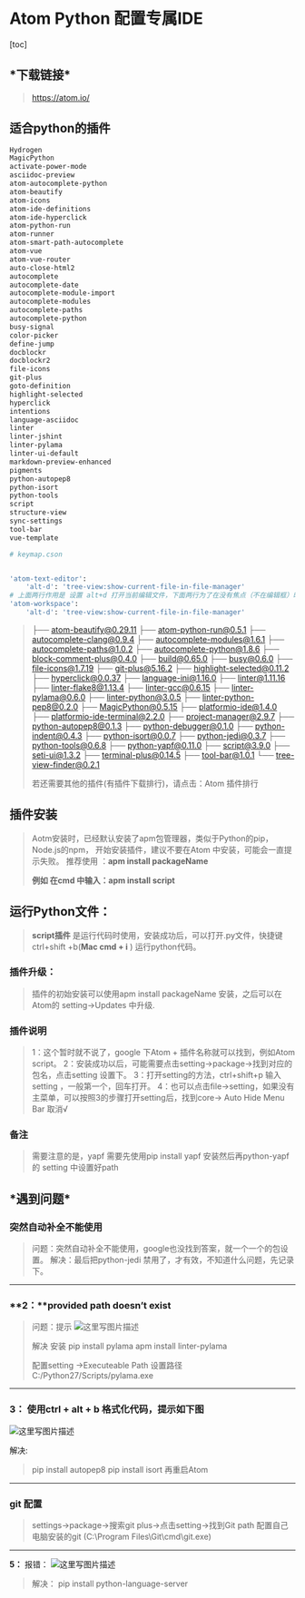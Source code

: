 #  Atom Python 配置专属IDE

[toc]



## ***下载链接\***

> https://atom.io/

## **适合python的插件**

```bash
Hydrogen
MagicPython
activate-power-mode
asciidoc-preview
atom-autocomplete-python
atom-beautify
atom-icons
atom-ide-definitions
atom-ide-hyperclick
atom-python-run
atom-runner
atom-smart-path-autocomplete
atom-vue
atom-vue-router
auto-close-html2
autocomplete
autocomplete-date
autocomplete-module-import
autocomplete-modules
autocomplete-paths
autocomplete-python
busy-signal
color-picker
define-jump
docblockr
docblockr2
file-icons
git-plus
goto-definition
highlight-selected
hyperclick
intentions
language-asciidoc
linter
linter-jshint
linter-pylama
linter-ui-default
markdown-preview-enhanced
pigments
python-autopep8
python-isort
python-tools
script
structure-view
sync-settings
tool-bar
vue-template
```

```bash
# keymap.cson


'atom-text-editor':
    'alt-d': 'tree-view:show-current-file-in-file-manager'
# 上面两行作用是 设置 alt+d 打开当前编辑文件，下面两行为了在没有焦点（不在编辑框）时仍能使用。
'atom-workspace':
    'alt-d': 'tree-view:show-current-file-in-file-manager'

```



> ├── atom-beautify@0.29.11
> ├── atom-python-run@0.5.1
> ├── autocomplete-clang@0.9.4
> ├── autocomplete-modules@1.6.1
> ├── autocomplete-paths@1.0.2
> ├── autocomplete-python@1.8.6
> ├── block-comment-plus@0.4.0
> ├── build@0.65.0
> ├── busy@0.6.0
> ├── file-icons@1.7.19
> ├── git-plus@5.16.2
> ├── highlight-selected@0.11.2
> ├── hyperclick@0.0.37
> ├── language-ini@1.16.0
> ├── linter@1.11.16
> ├── linter-flake8@1.13.4
> ├── linter-gcc@0.6.15
> ├── linter-pylama@0.6.0
> ├── linter-python@3.0.5
> ├── linter-python-pep8@0.2.0
> ├── MagicPython@0.5.15
> ├── platformio-ide@1.4.0
> ├── platformio-ide-terminal@2.2.0
> ├── project-manager@2.9.7
> ├── python-autopep8@0.1.3
> ├── python-debugger@0.1.0
> ├── python-indent@0.4.3
> ├── python-isort@0.0.7
> ├── python-jedi@0.3.7
> ├── python-tools@0.6.8
> ├── python-yapf@0.11.0
> ├── script@3.9.0
> ├── seti-ui@1.3.2
> ├── terminal-plus@0.14.5
> ├── tool-bar@1.0.1
> └── tree-view-finder@0.2.1
>
> 若还需要其他的插件(有插件下载排行)，请点击：Atom 插件排行

## **插件安装**

> Aotm安装时，已经默认安装了apm包管理器，类似于Python的pip，Node.js的npm，
> 开始安装插件，建议不要在Atom 中安装，可能会一直提示失败。
> 推荐使用 ：**apm install packageName**
>
> **例如 在cmd 中输入：apm install script**

## **运行Python文件：**

> **script插件** 是运行代码时使用，安装成功后，可以打开.py文件，快捷键ctrl+shift +b(**Mac cmd + i** ) 运行python代码。

### **插件升级：**

> 插件的初始安装可以使用apm install packageName 安装，之后可以在Atom的 setting→Updates 中升级.

### **插件说明**

> 1：这个暂时就不说了，google 下Atom + 插件名称就可以找到，例如Atom script。
> 2：安装成功以后，可能需要点击setting→package→找到对应的包名，点击setting 设置下。
> 3：打开setting的方法，ctrl+shift+p 输入setting ，一般第一个，回车打开。
> 4：也可以点击file→setting，如果没有主菜单，可以按照3的步骤打开setting后，找到core→
> Auto Hide Menu Bar 取消√

### **备注**

> 需要注意的是，yapf 需要先使用pip install yapf 安装然后再python-yapf的 setting 中设置好path

## ***遇到问题\***

### 突然自动补全不能使用

> 问题：突然自动补全不能使用，google也没找到答案，就一个一个的包设置。
> 解决：最后把python-jedi 禁用了，才有效，不知道什么问题，先记录下。

------

### **2：**provided path doesn’t exist

> 问题：提示
> ![这里写图片描述](https://www.xin3721.com/articlelist/uploads/allimg/201203/16110152X-0.jpg)
>
> 解决
> 安装
> pip install pylama
> apm install linter-pylama
>
> 配置setting →Executeable Path 设置路径 C:/Python27/Scripts/pylama.exe

------

### **3：** 使用ctrl + alt + b 格式化代码，提示如下图

![这里写图片描述](https://www.xin3721.com/articlelist/uploads/allimg/201203/1611012439-1.jpg)

解决:

> pip install autopep8
> pip install isort
> 再重启Atom

------

### git 配置

> settings→package→搜索git plus→点击setting→找到Git path 配置自己电脑安装的git (C:\Program Files\Git\cmd\git.exe)

------

**5：**
报错：
![这里写图片描述](https://www.xin3721.com/articlelist/uploads/allimg/201203/1611015C5-2.jpg)

> 解决：
> pip install python-language-server